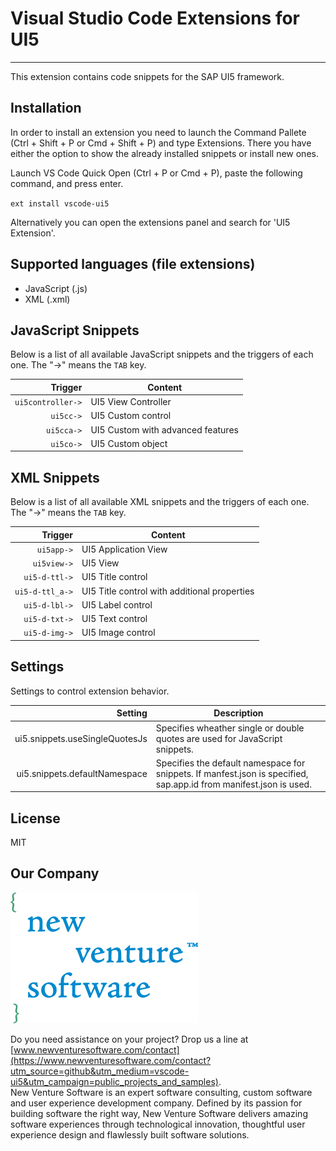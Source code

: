 # Visual Studio Code Extensions for UI5

-------------------

This extension contains code snippets for the SAP UI5 framework.

## Installation

In order to install an extension you need to launch the Command Pallete (Ctrl + Shift + P or Cmd + Shift + P) and type Extensions.
There you have either the option to show the already installed snippets or install new ones.

Launch VS Code Quick Open (Ctrl + P or Cmd + P), paste the following command, and press enter.

`ext install vscode-ui5`

Alternatively you can open the extensions panel and search for 'UI5 Extension'.

## Supported languages (file extensions)

* JavaScript (.js)
* XML (.xml)

## JavaScript Snippets

Below is a list of all available JavaScript snippets and the triggers of each one. The "->" means the `TAB` key.

| Trigger  | Content |
| -------: | ------- |
| `ui5controller->` | UI5 View Controller |
| `ui5cc->` | UI5 Custom control |
| `ui5cca->` | UI5 Custom with advanced features |
| `ui5co->` | UI5 Custom object |

## XML Snippets

Below is a list of all available XML snippets and the triggers of each one. The "->" means the `TAB` key.

| Trigger  | Content |
| -------: | ------- |
| `ui5app->` | UI5 Application View |
| `ui5view->` | UI5 View |
| `ui5-d-ttl->` | UI5 Title control |
| `ui5-d-ttl_a->` | UI5 Title control with additional properties |
| `ui5-d-lbl->` | UI5 Label control |
| `ui5-d-txt->` | UI5 Text control |
| `ui5-d-img->` | UI5 Image control |

## Settings

Settings to control extension behavior.

| Setting  | Description |
| -------: | ------- |
| ui5.snippets.useSingleQuotesJs | Specifies wheather single or double quotes are used for JavaScript snippets. |
| ui5.snippets.defaultNamespace | Specifies the default namespace for snippets. If manfest.json is specified, sap.app.id from manifest.json is used. |  

## License

MIT



## Our Company

[![New Venture Software](nvs.png "New Venture Software")](https://www.newventuresoftware.com?utm_source=github&utm_medium=vscode-ui5&utm_campaign=public_projects_and_samples)

Do you need assistance on your project? Drop us a line at [www.newventuresoftware.com/contact](https://www.newventuresoftware.com/contact?utm_source=github&utm_medium=vscode-ui5&utm_campaign=public_projects_and_samples).  
New Venture Software is an expert software consulting, custom software and user experience development company. Defined by its passion for building software the right way, New Venture Software delivers amazing software experiences through technological innovation, thoughtful user experience design and flawlessly built software solutions.